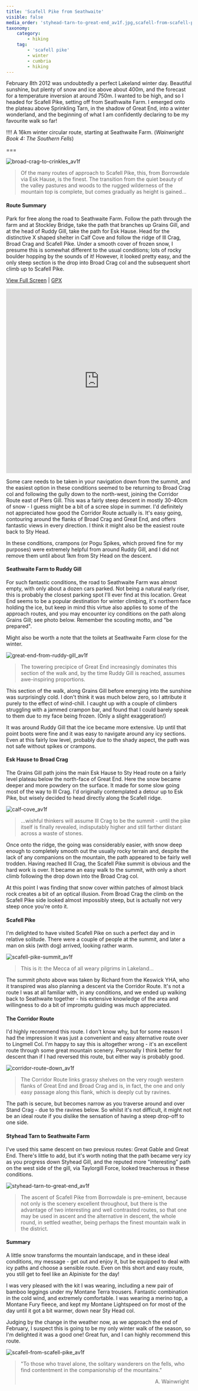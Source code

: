 ```yaml
---
title: 'Scafell Pike from Seathwaite'
visible: false
media_order: 'styhead-tarn-to-great-end_av1f.jpg,scafell-from-scafell-pike_av1f.jpg,00scafell.jpg,broad-crag-to-crinkles_av1f.jpg,calf-cove_av1f.jpg,scafell-pike-summit_av1f.jpg,great-end-from-ruddy-gill_av1f.jpg,corridor-route-down_av1f.jpg'
taxonomy:
    category:
        - hiking
    tag:
        - 'scafell pike'
        - winter
        - cumbria
        - hiking
---
```


February 8th 2012 was undoubtedly a perfect Lakeland winter day. Beautiful sunshine, but plenty of snow and ice above about 400m, and the forecast for a temperature inversion at around 750m. I wanted to be high, and so I headed for Scafell Pike, setting off from Seathwaite Farm. I emerged onto the plateau above Sprinkling Tarn, in the shadow of Great End, into a winter wonderland, and the beginning of what I am confidently declaring to be my favourite walk so far!

!!!! A 16km winter circular route, starting at Seathwaite Farm. (_Wainwright Book 4: The Southern Fells_)

===

![broad-crag-to-crinkles_av1f](broad-crag-to-crinkles_av1f.jpg "Below Broad Crag and looking towards the Crinkles")

> Of the many routes of approach to Scafell Pike, this, from Borrowdale via Esk Hause, is the finest. The transition from the quiet beauty of the valley pastures and woods to the rugged wilderness of the mountain top is complete, but comes gradually as height is gained...

#### Route Summary

Park for free along the road to Seathwaite Farm. Follow the path through the farm and at Stockley Bridge, take the path that branches up Grains Gill, and at the head of Ruddy Gill, take the path for Esk Hause. Head for the distinctive X shaped shelter in Calf Cove and follow the ridge of Ill Crag, Broad Crag and Scafell Pike. Under a smooth cover of frozen snow, I presume this is somewhat different to the usual conditions; lots of rocky boulder hopping by the sounds of it! However, it looked pretty easy, and the only steep section is the drop into Broad Crag col and the subsequent short climb up to Scafell Pike.

[View Full Screen](https://map.mootparadox.com/full/scafell-pike-seathwaite) | [GPX](https://map.mootparadox.com/gpx/scafell-pike-seathwaite)  
<iframe src="https://map.mootparadox.com/embed/scafell-pike-seathwaite"
        height="500" width="100%" style="border:none;">
</iframe>

Some care needs to be taken in your navigation down from the summit, and the easiest option in these conditions seemed to be returning to Broad Crag col and following the gully down to the north-west, joining the Corridor Route east of Piers Gill. This was a fairly steep descent in mostly 30-40cm of snow - I guess might be a bit of a scree slope in summer. I'd definitely not appreciated how good the Corridor Route actually is. It's easy going, contouring around the flanks of Broad Crag and Great End, and offers fantastic views in every direction. I think it might also be the easiest route back to Sty Head.

In these conditions, crampons (or Pogu Spikes, which proved fine for my purposes) were extremely helpful from around Ruddy Gill, and I did not remove them until about 1km from Sty Head on the descent.

#### Seathwaite Farm to Ruddy Gill

For such fantastic conditions, the road to Seathwaite Farm was almost empty, with only about a dozen cars parked. Not being a natural early riser, this is probably the closest parking spot I'll ever find at this location. Great End seems to be a popular destination for winter climbing, it's northern face holding the ice, but keep in mind this virtue also applies to some of the approach routes, and you may encounter icy conditions on the path along Grains Gill; see photo below. Remember the scouting motto, and "be prepared".

Might also be worth a note that the toilets at Seathwaite Farm close for the winter.

![great-end-from-ruddy-gill_av1f](great-end-from-ruddy-gill_av1f.jpg "Great End seen from a very cold Ruddy Gill")

> The towering precipice of Great End increasingly dominates this section of the walk and, by the time Ruddy Gill is reached, assumes awe-inspiring proportions.

This section of the walk, along Grains Gill before emerging into the sunshine was surprisingly cold. I don't think it was much below zero, so I attribute it purely to the effect of wind-chill. I caught up with a couple of climbers struggling with a jammed crampon bar, and found that I could barely speak to them due to my face being frozen. (Only a slight exaggeration!)

It was around Ruddy Gill that the ice became more extensive. Up until that point boots were fine and it was easy to navigate around any icy sections. Even at this fairly low level, probably due to the shady aspect, the path was not safe without spikes or crampons.

#### Esk Hause to Broad Crag

The Grains Gill path joins the main Esk Hause to Sty Head route on a fairly level plateau below the north-face of Great End. Here the snow became deeper and more powdery on the surface. It made for some slow going most of the way to Ill Crag. I'd originally contemplated a detour up to Esk Pike, but wisely decided to head directly along the Scafell ridge.

![calf-cove_av1f](calf-cove_av1f.jpg "Above the clouds from Calf Cove")

> ...wishful thinkers will assume Ill Crag to be the summit - until the pike itself is finally revealed, indisputably higher and still farther distant across a waste of stones.

Once onto the ridge, the going was considerably easier, with snow deep enough to completely smooth out the usually rocky terrain and, despite the lack of any companions on the mountain, the path appeared to be fairly well trodden. Having reached Ill Crag, the Scafell Pike summit is obvious and the hard work is over. It became an easy walk to the summit, with only a short climb following the drop down into the Broad Crag col.

At this point I was finding that snow cover within patches of almost black rock creates a bit of an optical illusion. From Broad Crag the climb on the Scafell Pike side looked almost impossibly steep, but is actually not very steep once you're onto it.

#### Scafell Pike

I'm delighted to have visited Scafell Pike on such a perfect day and in relative solitude. There were a couple of people at the summit, and later a man on skis (with dog) arrived, looking rather warm.

![scafell-pike-summit_av1f](scafell-pike-summit_av1f.jpg "Standing at the Scafell Pike trig point")

> This is it: the Mecca of all weary pilgrims in Lakeland...

The summit photo above was taken by Richard from the Keswick YHA, who it transpired was also planning a descent via the Corridor Route. It's not a route I was at all familiar with, in any conditions, and we ended up walking back to Seathwaite together - his extensive knowledge of the area and willingness to do a bit of impromptu guiding was much appreciated.

#### The Corridor Route

I'd highly recommend this route. I don't know why, but for some reason I had the impression it was just a convenient and easy alternative route over to Lingmell Col. I'm happy to say this is altogether wrong - it's an excellent route through some great mountain scenery. Personally I think better for descent than if I had reversed this route, but either way is probably good.

![corridor-route-down_av1f](corridor-route-down_av1f.jpg "Looking down towards the Corridor Route")

> The Corridor Route links grassy shelves on the very rough western flanks of Great End and Broad Crag and is, in fact, the one and only easy passage along this flank, which is deeply cut by ravines.

The path is secure, but becomes narrow as you traverse around and over Stand Crag - due to the ravines below. So whilst it's not difficult, it might not be an ideal route if you dislike the sensation of having a steep drop-off to one side.

#### Styhead Tarn to Seathwaite Farm

I've used this same descent on two previous routes: Great Gable and Great End. There's little to add, but it's worth noting that the path became very icy as you progress down Styhead Gill, and the reputed more "interesting" path on the west side of the gill, via Taylorgill Force, looked treacherous in these conditions.

![styhead-tarn-to-great-end_av1f](styhead-tarn-to-great-end_av1f.jpg "Great End seen across a frozen Styhead Tarn")

> The ascent of Scafell Pike from Borrowdale is pre-eminent, because not only is the scenery excellent throughout, but there is the advantage of two interesting and well contrasted routes, so that one may be used in ascent and the alternative in descent, the whole round, in settled weather, being perhaps the finest mountain walk in the district.

#### Summary

A little snow transforms the mountain landscape, and in these ideal conditions, my message - get out and enjoy it, but be equipped to deal with icy paths and choose a sensible route. Even on this short and easy route, you still get to feel like an Alpiniste for the day!

I was very pleased with the kit I was wearing, including a new pair of bamboo leggings under my Montane Terra trousers. Fantastic combination in the cold wind, and extremely comfortable. I was wearing a merino top, a Montane Fury fleece, and kept my Montane Lightspeed on for most of the day until it got a bit warmer, down near Sty Head col.

Judging by the change in the weather now, as we approach the end of February, I suspect this is going to be my only winter walk of the season, so I'm delighted it was a good one! Great fun, and I can highly recommend this route.

![scafell-from-scafell-pike_av1f](scafell-from-scafell-pike_av1f.jpg "Scafell seen from Scafell Pike")

> "To those who travel alone, the solitary wanderers on the fells, who find contentment in the companionship of the mountains."
> <div style="text-align: right">A. Wainwright &nbsp;</div>